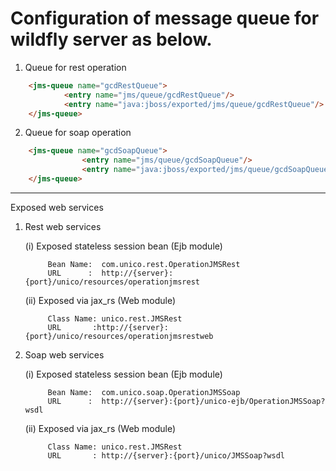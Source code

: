 # Configuration of message queue for wildfly server as below.

1) Queue for rest operation
```html
	<jms-queue name="gcdRestQueue">
			<entry name="jms/queue/gcdRestQueue"/>
			<entry name="java:jboss/exported/jms/queue/gcdRestQueue"/>
	</jms-queue>
```

2) Queue for soap operation

```html
	<jms-queue name="gcdSoapQueue">
        		<entry name="jms/queue/gcdSoapQueue"/>
        		<entry name="java:jboss/exported/jms/queue/gcdSoapQueue"/>
  	</jms-queue>
```

-----------------------------------------------------------------------------------
Exposed web services

1. Rest web services

	(i) Exposed stateless session bean (Ejb module)
			
			Bean Name: 	com.unico.rest.OperationJMSRest
			URL		 :	http://{server}:{port}/unico/resources/operationjmsrest	
      

	(ii) Exposed via jax_rs (Web module)
	
			Class Name:	unico.rest.JMSRest
			URL		  :http://{server}:{port}/unico/resources/operationjmsrestweb

2. Soap web services

	(i) Exposed stateless session bean (Ejb module)

			Bean Name: 	com.unico.soap.OperationJMSSoap
			URL		 :	http://{server}:{port}/unico-ejb/OperationJMSSoap?wsdl
			
	(ii) Exposed via jax_rs (Web module)
			
			Class Name:	unico.rest.JMSRest
			URL		  :	http://{server}:{port}/unico/JMSSoap?wsdl
			
